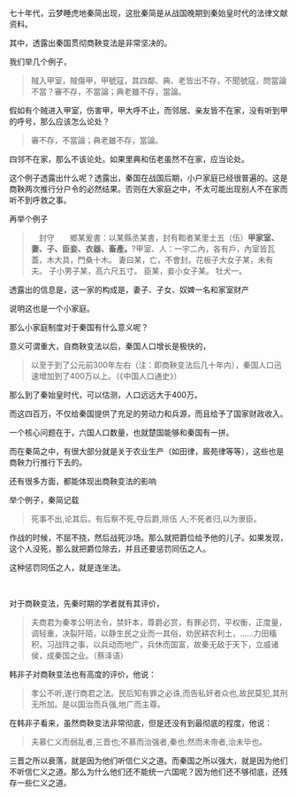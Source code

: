 <p>七十年代，云梦睡虎地秦简出现，这批秦简是从战国晚期到秦始皇时代的法律文献资料。</p><p>其中，透露出秦国贯彻商鞅变法是非常坚决的。</p><p>我们举几个例子，</p><blockquote>賊入甲室，賊傷甲，甲號寇，其四鄰、典、老皆出不存，不聞號寇，問當論不當？審不存，不當論；典老雖不存，當論。</blockquote><p>假如有个贼进入甲室，伤害甲，甲大呼不止，而邻居、亲友皆不在家，没有听到甲的呼号，那么应该怎么论处？</p><blockquote>審不存，不當論；典老雖不存，當論。</blockquote><p>四邻不在家，那么不该论处。如果里典和伍老虽然不在家，应当论处。</p><p>这个例子透露出什么呢？透露出，秦国在战国后期，小户家庭已经很普遍的。这是商鞅两次推行分户令的必然结果。否则在大家庭之中，不太可能出现别人不在家而听不到呼救之事。</p><p>再举个例子</p><blockquote>　封守　　鄉某爰書：以某縣丞某書，封有鞫者某里士五（伍）<b>甲家室、妻、子、臣妾、衣器、畜產。</b>?甲室、人：一宇二內，各有戶，內室皆瓦蓋，木大具，門桑十木。 妻曰某，亡，不會封。花板子大女子某，未有夫。 子小男子某，高六尺五寸。 臣某，妾小女子某。 牡犬一。</blockquote><p>透露出的信息是，这一家的构成是，妻子、子女、奴婢一名和家室财产</p><p>说明这也是一个小家庭。</p><p>那么小家庭制度对于秦国有什么意义呢？</p><p>意义可谓重大，自商鞅变法以后，秦国人口增长是极快的，</p><blockquote>以至于到了公元前300年左右（注：即商鞅变法后几十年内），秦国人口迅速增加到了400万以上。（《中国人口通史》）</blockquote><p>那么到了秦始皇时代，可以估测，人口远远大于400万。</p><p>而这四百万，不仅给秦国提供了充足的劳动力和兵源，而且给予了国家财政收入。</p><p>一个核心问题在于，六国人口数量，也就楚国能够和秦国有一拼。</p><p>而在秦简之中，有很大部分就是关于农业生产（如田律，廄苑律等等），这些也是商鞅力行推行下去的。</p><p>还有很多方面，都能体现出商鞅变法的影响</p><p>举个例子，秦简记载</p><blockquote>死事不出,论其后。有后察不死,夺后爵,除伍 人;不死者归,以为隶臣。</blockquote><p>作战的时候，不屈不挠，然后战死沙场。那么就把爵位给予他的儿子。如果发现，这个人没死，那么就把爵位除去，并且还要惩罚同伍之人。</p><p>这种惩罚同伍之人，就是连坐法。</p><p><br></p><p>对于商鞅变法，先秦时期的学者就有其评价，</p><blockquote>夫商君为秦孝公明法令，禁奸本，尊爵必赏，有罪必罚，平权衡，正度量，调轻重，决裂阡陌，以静生民之业而一其俗，劝民耕农利土，……力田稸积，习战阵之事，以兵动而地广，兵休而国富，故秦无敌于天下，立威诸侯，成秦国之业。（蔡泽语）</blockquote><p>韩非子对商鞅变法也有高度的评价，他说：</p><blockquote>孝公不听,遂行商君之法。民后知有罪之必诛,而告私奸者众也,故民莫犯,其刑无所加。是以国治而兵强,地广而主尊。</blockquote><p>在韩非子看来，虽然商鞅变法非常彻底，但是还没有到最彻底的程度，他说：</p><blockquote>夫慕仁义而弱乱者,三晋也;不慕而治强者,秦也;然而未帝者,治未毕也。</blockquote><p>三晋之所以衰落，就是因为他们听信仁义之道。而秦国之所以强大，就是因为他们不听信仁义之道。那么为什么他们还不能统一六国呢？因为他们还不够彻底，还残存一些仁义之道。</p><p></p><p></p><p></p><p></p><p></p><p></p><p></p>